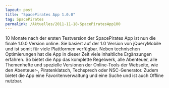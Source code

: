 ```yaml
---
layout: post
title: "SpacePirates App 1.0.0"
tag: SpacePirates
permalink: /Aktuelles/2011-11-18-SpacePiratesApp100
---
```


10 Monate nach der ersten Testversion der SpacePirates App ist nun die finale 1.0.0 Version online. Sie basiert auf der 1.0 Version von jQueryMobile und ist somit für viele Plattformen verfügbar. Neben technischen Optimierungen hat die App in dieser Zeit viele inhaltliche Ergänzungen erfahren. So bietet die App das komplette Regelwerk, alle Abenteuer, alle Themenhefte und spezielle Versionen der Online-Tools der Webseite, wie den Abenteuer-, Piratenklatsch, Techsprech oder NSC-Generator. Zudem bietet die App eine Favoritenverwaltung und eine Suche und ist auch Offline nutzbar.
